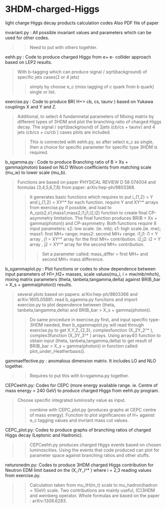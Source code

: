 # 3HDM-charged-Higgs
light charge Higgs decay products calculation codes
Also PDF file of paper

invariant.py : All possible invariant values and parameters which can be used for other codes.
>> Need to put with others togehter. 

eehh.py :  Code to produce charged Higgs from e+ e- collider approach based on LEP2 results. 
> With b-tagging which can produce signal / sqrt(background) of specific jets cases(2 or 4 jets)
>> simply by choose e_c (miss tagging of c quark from b quark) single or list.

exercise.py : Code to produce BR( H+> cb, cs, taunv ) based on Yukawa couplings X and Y and Z. 
> Additional, to select 4 fundamnetal parameters of Mixing matrix by different types of 3HDM and plot the branching ratio of charged Higgs decay.
> The signal / sqrt(background) of 2jets (cb/cs + taunv) and 4 jets (cb/cs + cs/cb ) cases  plots are included.
>> This is connected with eehh.py, so after select e_c as single, then a choice for specific parameter for specific type 3HDM is required.

b_sgamma.py : Code to produce Branching ratio of B > Xs + gamma(photon) based on NLO Wilson coefficients from matching scale (mu_w) to lower scale (mu_b).
> Functions are based on paper PHYSICAL REVIEW D 58 074004 and formulas (3,4,5,6,7,8) from paper: arXiv:hep-ph/9803368.
>> It generates basic functions which requires to put i_{1,2} = Y and j_{1,2} = XY^* for each function.
>> require Y and XY^* arrays from exercise.py if possible, and load to A_cp(s2,s1,mass1,mass2,i1,j1,i2,i2) function to create final CP-asymmetry limitation.
> The final function produces BR(B > Xs + gamma(photon)) and CP-asymmetry. Both functions require 8 input parameters:
> s2: low scale. (ie. mb); s1: high scale.(ie. mw); mass1: first MH+ range; mass2: second MH+ range.
> i1,j1: i1 = Y array , j1 = XY^* array for the first MH+ contribution.
> i2,j2: i2 = Y array , j2 = XY^* array for the second MH+ contribution.
>>> Set a parameter called: mass_differ = first MH+ and second MH+ mass difference.

b_sgammaplot.py : Plot functions or codes to show dependence between input parameters of H1+,H2+ masses, scale values(mu_i, i = mw/mb/mhch), mixing matrix parameters (theta, tanbeta,tangamma,delta) against BR(B_bar > X_s + gamma(photon)) results.
> several plots based on papers: arXiv:hep-ph/9803368 and arXiv:1605.05881.
> read b_sgamma.py functions and import exercise.py to plot dependence between (theta, tanbeta,tangamma,delta) and BR(B_bar > X_s + gamma(photon)).
>> Do same procedure in exercise.py first, and input specific type-3HDM needed, then b_sgammaplot.py will read through exercise.py to get X,Y,Z_{2,3}, complexfunction (X_2Y_2^* ), complex3function (X_3Y_3^* ) arrays. Using array4() function to obtain input (theta, tanbeta,tangamma,delta) to get result of BR(B_bar > X_s + gamma(photon)) in function called: 
plot_under_Heatherbasis().

gammaeffective.py : anomalous dimension matrix. It includes LO and NLO together.
>> Requires to put this with b>sgamma.py together.

CEPCeehh.py: Codes for CEPC (more energy available range. ie. Centre of mass energy = 240 GeV) to produce charged Higgs from eehh.py program.
> Choose specific integrated luminosity value as input.
>> combine with CEPC_plot.py (produces graphs at CEPC centre of mass energy).
>> Function to plot significances of H+ against e_c tagging values and invriant mass cut values.

CEPC_plot.py: Codes to produce graphs of branching ratios of charged Higgs decay (Leptonic and Hadronic).
>> CEPCeehh.py produces charged Higgs events based on chosen luminoscities. Using the events that code produced can plot for parameter space against branching ratios and other stuffs.

neturonedm.py: Codes to produce 3HDM charged Higgs contribution for Neutron EDM limit based on the (X_iY_i^* ) where i = 2,3 reading values from exercise.py. 
>> Calculation taken from mu_tH(m_t) scale to mu_hadron(hadron = 1GeV) scale.
>> Two contributions are mainly useful, (C)3HDM and weinberg operator. Whole formulas are based on the paper :  arXiv:1308.6283.
